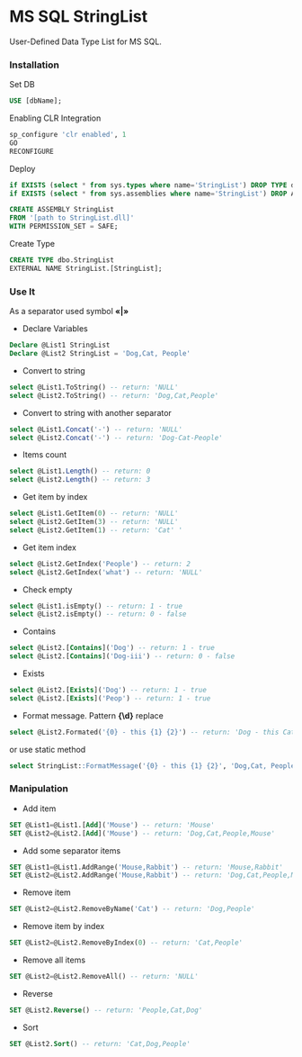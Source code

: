 # MS SQL StringList
User-Defined Data Type List<string> for MS SQL.

### Installation
Set DB
```sql
USE [dbName];
```
Enabling CLR Integration
```sql
sp_configure 'clr enabled', 1
GO
RECONFIGURE
```
Deploy
```sql
if EXISTS (select * from sys.types where name='StringList') DROP TYPE dbo.StringList; 
if EXISTS (select * from sys.assemblies where name='StringList') DROP ASSEMBLY StringList;

CREATE ASSEMBLY StringList
FROM '[path to StringList.dll]' 
WITH PERMISSION_SET = SAFE;
```
Create Type
```sql
CREATE TYPE dbo.StringList 
EXTERNAL NAME StringList.[StringList];
```

### Use It
As a separator used symbol **«|»**
- Declare Variables
```sql
Declare @List1 StringList
Declare @List2 StringList = 'Dog,Cat, People'
```
- Convert to string
```sql
select @List1.ToString() -- return: 'NULL' 
select @List2.ToString() -- return: 'Dog,Cat,People'
```
- Convert to string with another separator
```sql
select @List1.Concat('-') -- return: 'NULL' 
select @List2.Concat('-') -- return: 'Dog-Cat-People' 
```
- Items count
```sql
select @List1.Length() -- return: 0 
select @List2.Length() -- return: 3 
```
- Get item by index
```sql
select @List1.GetItem(0) -- return: 'NULL' 
select @List2.GetItem(3) -- return: 'NULL' 
select @List2.GetItem(1) -- return: 'Cat' '
```
- Get item index
```sql
select @List2.GetIndex('People') -- return: 2 
select @List2.GetIndex('what') -- return: 'NULL'
```
- Check empty
```sql
select @List1.isEmpty() -- return: 1 - true 
select @List2.isEmpty() -- return: 0 - false
```
- Сontains
```sql
select @List2.[Contains]('Dog') -- return: 1 - true 
select @List2.[Contains]('Dog-iii') -- return: 0 - false
```
- Exists
```sql
select @List2.[Exists]('Dog') -- return: 1 - true
select @List2.[Exists]('Peop') -- return: 1 - true 
```
- Format message. 
Pattern **{\d}** replace
```sql
select @List2.Formated('{0} - this {1} {2}') -- return: 'Dog - this Cat People'
```
or use static method
```sql
select StringList::FormatMessage('{0} - this {1} {2}', 'Dog,Cat, People') -- return: 'Dog - this Cat People'
```

### Manipulation
- Add item
```sql
SET @List1=@List1.[Add]('Mouse') -- return: 'Mouse' 
SET @List2=@List2.[Add]('Mouse') -- return: 'Dog,Cat,People,Mouse'
```
- Add some separator items
```sql
SET @List1=@List1.AddRange('Mouse,Rabbit') -- return: 'Mouse,Rabbit'
SET @List2=@List2.AddRange('Mouse,Rabbit') -- return: 'Dog,Cat,People,Mouse,Rabbit'
```
- Remove item
```sql
SET @List2=@List2.RemoveByName('Cat') -- return: 'Dog,People'
```
- Remove item by index
```sql
SET @List2=@List2.RemoveByIndex(0) -- return: 'Cat,People'
```
- Remove all items
```sql
SET @List2=@List2.RemoveAll() -- return: 'NULL'
```
- Reverse
```sql
SET @List2.Reverse() -- return: 'People,Cat,Dog'
```
- Sort
```sql
SET @List2.Sort() -- return: 'Cat,Dog,People'
```
